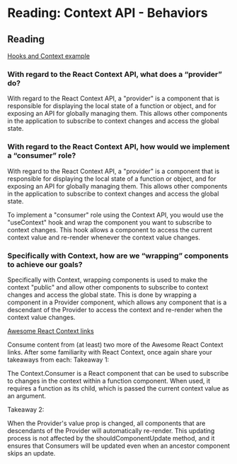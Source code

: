 <!-- @format -->

# Reading: Context API - Behaviors

## Reading

[Hooks and Context example](https://medium.com/swlh/snackbars-in-react-an-exercise-in-hooks-and-context-299b43fd2a2b)

### With regard to the React Context API, what does a “provider” do?

With regard to the React Context API, a "provider" is a component that is responsible for displaying the local state of a function or object, and for exposing an API for globally managing them. This allows other components in the application to subscribe to context changes and access the global state.

### With regard to the React Context API, how would we implement a “consumer” role?

With regard to the React Context API, a "provider" is a component that is responsible for displaying the local state of a function or object, and for exposing an API for globally managing them. This allows other components in the application to subscribe to context changes and access the global state.

To implement a "consumer" role using the Context API, you would use the "useContext" hook and wrap the component you want to subscribe to context changes. This hook allows a component to access the current context value and re-render whenever the context value changes.

### Specifically with Context, how are we “wrapping” components to achieve our goals?

Specifically with Context, wrapping components is used to make the context "public" and allow other components to subscribe to context changes and access the global state. This is done by wrapping a component in a Provider component, which allows any component that is a descendant of the Provider to access the context and re-render when the context value changes.

[Awesome React Context links](https://github.com/diegohaz/awesome-react-context)

Consume content from (at least) two more of the Awesome React Context links. After some familiarity with React Context, once again share your takeaways from each:
Takeaway 1:

The Context.Consumer is a React component that can be used to subscribe to changes in the context within a function component. When used, it requires a function as its child, which is passed the current context value as an argument.

Takeaway 2:

When the Provider's value prop is changed, all components that are descendants of the Provider will automatically re-render. This updating process is not affected by the shouldComponentUpdate method, and it ensures that Consumers will be updated even when an ancestor component skips an update.
